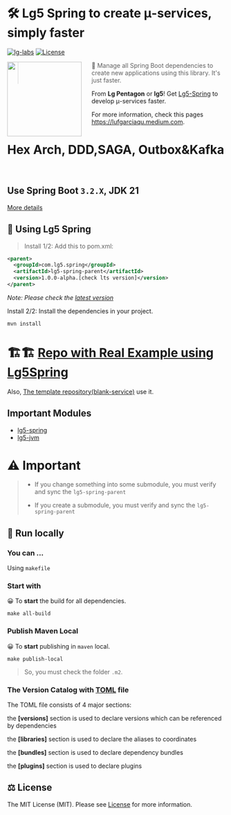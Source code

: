 # 🛠️ Lg5 Spring to create μ-services, simply faster

[![lg-labs][0]][1]
[![License][2]][LIC]

<img src="https://avatars.githubusercontent.com/u/105936384?s=400&u=290ae673580a956864a07d4aef8e4448372a836b&v=4" align="left" width="172px" height="172px"/>
<img align="left" width="0" height="172px" hspace="10"/>

> 👋 Manage all Spring Boot dependencies to create new applications using this library. It's just faster.
>

From **Lg Pentagon** or **lg5**! Get [Lg5-Spring][4] to develop μ-services faster.

For more information, check this pages https://lufgarciaqu.medium.com.
<h1>Hex Arch, DDD,SAGA, Outbox&Kafka</h1><br/>

## Use Spring Boot `3.2.X`, JDK 21

[More details][4]

## 🚀 Using Lg5 Spring

> Install 1/2: Add this to pom.xml:

```xml title="pom.xml" linenums="1" hl_lines="4"
<parent>
  <groupId>com.lg5.spring</groupId>
  <artifactId>lg5-spring-parent</artifactId>
  <version>1.0.0-alpha.[check lts version]</version>
</parent>   
```
_Note: Please check the [latest version][5]_

Install 2/2: Install the dependencies in your project.

```bash title="Terminal" linenums="1" hl_lines="1"
mvn install
```

# 🏗️🏗️ [Repo with Real Example using Lg5Spring][7]

Also, [The template repository(blank-service)][8] use it.


## Important Modules

* [lg5-spring](lg5-spring)
* [lg5-jvm](lg5-JVM)

# ⚠️ Important

> * If you change something into some submodule, you must verify and sync the `lg5-spring-parent`
>
> * If you create a submodule, you must verify and sync the `lg5-spring-parent`
>

## 🚀 Run locally


### You can ...

Using `makefile`

### Start with

😀 To **start** the build for all dependencies.

```shell
make all-build
```

### Publish Maven Local

😀 To **start** publishing in `maven` local.

```shell
make publish-local
```

> So, you must check the folder `.m2`.


### The Version Catalog with [TOML][6] file


The TOML file consists of 4 major sections:

the **[versions]** section is used to declare versions which can be referenced by dependencies

the **[libraries]** section is used to declare the aliases to coordinates

the **[bundles]** section is used to declare dependency bundles

the **[plugins]** section is used to declare plugins

## ⚖️ License

The MIT License (MIT). Please see [License][LIC] for more information.


[0]: https://img.shields.io/badge/LgLabs-community-blue?style=flat-square

[1]: https://lufgarciaqu.medium.com

[2]: https://img.shields.io/badge/license-MIT-green?style=flat-square

[4]: https://github.com/lg-labs-pentagon/lg5-spring

[5]: https://github.com/lg-labs-pentagon/lg5-spring/packages/2125499

[6]: https://docs.gradle.org/current/userguide/platforms.html

[7]: https://github.com/lg-labs/food-ordering-system
[8]: https://github.com/lg-labs/blank-service




[LIC]: LICENSE

[img1]: https://github.com/lg-labs-pentagon/lg-labs-boot-parent/assets/105936384/31c27db8-1e77-478d-a38e-7acf6ba2571c






